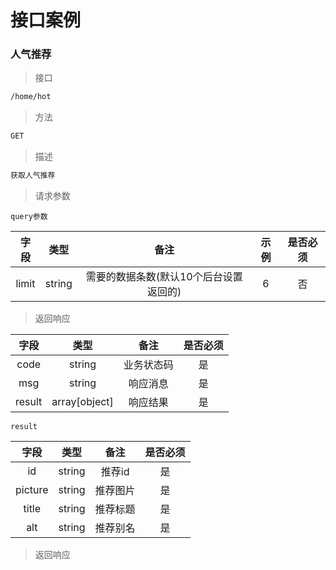 # 接口案例

### 人气推荐

>接口

```sh
/home/hot
```

>方法

```sh
GET
```

>描述

```sh
获取人气推荐
```

>请求参数

`query参数`

| 字段  |  类型  |                  备注                  | 示例 | 是否必须 |
| :---: | :----: | :------------------------------------: | :--: | :------: |
| limit | string | 需要的数据条数(默认10个后台设置返回的) |  6   |    否    |

>返回响应

|  字段  |     类型      |    备注    | 是否必须 |
| :----: | :-----------: | :--------: | :------: |
|  code  |    string     | 业务状态码 |    是    |
|  msg   |    string     |  响应消息  |    是    |
| result | array[object] |  响应结果  |    是    |

`result`

|  字段   |  类型  |   备注   | 是否必须 |
| :-----: | :----: | :------: | :------: |
|   id    | string |  推荐id  |    是    |
| picture | string | 推荐图片 |    是    |
|  title  | string | 推荐标题 |    是    |
|   alt   | string | 推荐别名 |    是    |

>返回响应